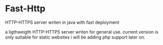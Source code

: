 # Fast-Http
HTTP-HTTPS server writen in java with fast deployment 

a ligthweigth HTTP-HTTPS server writen for general use.
current version is only suitable for static websites
i will be adding php support later on.

